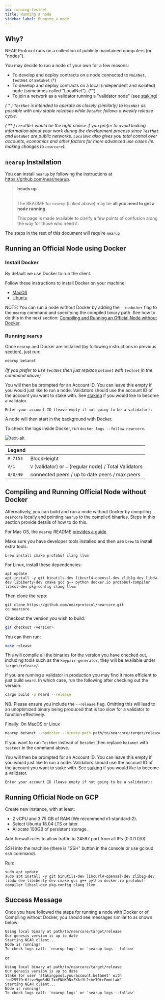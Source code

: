 ```yaml
---
id: running-testnet
title: Running a node
sidebar_label: Running a node
---
```


## Why?

NEAR Protocol runs on a collection of publicly maintained computers (or "nodes").

You may decide to run a node of your own for a few reasons:

- To develop and deploy contracts on a node connected to `MainNet`, `TestNet` or `BetaNet` (†)
- To develop and deploy contracts on a local (independent and isolated) node (sometimes called "LocalNet"). (††)
- To join a network as a validator running a "validator node" (see [staking](/docs/roles/validator/staking))

_( † ) `TestNet` is intended to operate as closely (similarly) to `MainNet`  as possible with only stable releases while `BetaNet` follows a weekly release cycle._

_( †† ) `LocalNet` would be the right choice if you prefer to avoid leaking information about your work during the development process since `TestNet` and `BetaNet` are *public* networks. `LocalNet` also gives you total control over accounts, economics and other factors for more advanced use cases (ie. making changes to `nearcore`)._

## `nearup` Installation

You can install `nearup` by following the instructions at https://github.com/near/nearup.

<blockquote class="info">
<strong>heads up</strong><br><br>

The README for `nearup` (linked above) may be **all you need to get a node running**.

This page is made available to clarify a few points of confusion along the way for those who need it.

</blockquote>

The steps in the rest of this document will require `nearup`


## Running an Official Node using Docker

### Install Docker

By default we use Docker to run the client.

Follow these instructions to install Docker on your machine:

* [MacOS](https://docs.docker.com/docker-for-mac/install/)
* [Ubuntu](https://docs.docker.com/install/linux/docker-ce/ubuntu/)

NOTE: You can run a node without Docker by adding the `--nodocker` flag to the `nearup` command and specifying the compiled binary path. See how to do this in the next section: [Compiling and Running an Official Node without Docker](/docs/local-setup/running-testnet#compiling-and-running-official-node-testnetbetanet-without-docker).

### Running `nearup`


Once `nearup` and Docker are installed (by following instructions in previous section), just run:

```sh
nearup betanet
```

_(If you prefer to use `TestNet` then just replace `betanet` with `testnet` in the command above)_


You will then be prompted for an Account ID. You can leave this empty if you would just like to run a node. Validators should use the account ID of the account you want to stake with. See [staking](/docs/roles/validator/staking) if you would like to become a validator.

```text
Enter your account ID (leave empty if not going to be a validator):
```

A node will then start in the background with Docker.

To check the logs inside Docker, run `docker logs --follow nearcore`.

![text-alt](assets/docker-logs.png)


| Legend   |                                                            |
| :------- | :--------------------------------------------------------- |
| `# 7153` | BlockHeight                                                |
| `V/1`    | `V` (validator) or  `—`  (regular node) / Total Validators |
| `0/0/40` | connected peers / up to date peers / max peers             |



## Compiling and Running Official Node without Docker

Alternatively, you can build and run a node without Docker by compiling `nearcore` locally and pointing `nearup` to the compiled binaries. Steps in this section provide details of how to do this.

For Mac OS, the `nearup` README [provides a guide](https://github.com/near/nearup#run-nearup-on-macos).

Make sure you have developer tools installed and then use `brew` to install extra tools:

```text
brew install cmake protobuf clang llvm
```

For Linux, install these dependencies:

```text
apt update
apt install -y git binutils-dev libcurl4-openssl-dev zlib1g-dev libdw-dev libiberty-dev cmake gcc g++ python docker.io protobuf-compiler libssl-dev pkg-config clang llvm
```

Then clone the repo:

```text
git clone https://github.com/nearprotocol/nearcore.git
cd nearcore
```
Checkout the version you wish to build:

```bash
git checkout <version>
```

You can then run:

```bash
make release
```

This will compile all the binaries for the version you have checked out, including tools such as the `keypair-generator`; they will be available under `target/release/`.

If you are running a validator in production you may find it more efficient to just build `neard`. In which case, run the following after checking out the version:

```bash
cargo build -p neard --release
```

NB. Please ensure you include the `--release` flag. Omitting this will lead to an unoptimized binary being produced that is too slow for a validator to function effectively.

Finally:
On MacOS or Linux

```bash
nearup betanet --nodocker --binary-path path/to/nearcore/target/release
```

If you want to run `TestNet` instead of `BetaNet` then replace `betanet` with `testnet` in the command above.

You will then be prompted for an Account ID. You can leave this empty if you would just like to run a node. Validators should use the account ID of the account you want to stake with. See [staking](/docs/roles/validator/staking) if you would like to become a validator.

```text
Enter your account ID (leave empty if not going to be a validator):
```

## Running Official Node on GCP

Create new instance, with at least:

* 2 vCPU and 3.75 GB of RAM (We recommend n1-standard-2).
* Select Ubuntu 18.04 LTS or later.
* Allocate 100GB of persistent storage.

Add firewall rules to allow traffic to 24567 port from all IPs (0.0.0.0/0)

SSH into the machine (there is "SSH" button in the console or use gcloud ssh command).

Run:

```text
sudo apt update
sudo apt install -y git binutils-dev libcurl4-openssl-dev zlib1g-dev libdw-dev libiberty-dev cmake gcc g++ python docker.io protobuf-compiler libssl-dev pkg-config clang llvm
```

## Success Message

Once you have followed the steps for running a node with Docker or of Compiling without Docker, you should see messages similar to as shown below:


```text
Using local binary at path/to/nearcore/target/release
Our genesis version is up to date
Starting NEAR client...
Node is running! 
To check logs call: `nearup logs` or `nearup logs --follow`
```

or

```text
Using local binary at path/to/nearcore/target/release
Our genesis version is up to date
Stake for user 'stakingpool.youraccount.betanet' with 'ed25519:6ftve9gm5dKL7xnFNbKDNxZXkiYL2cheTQtcEmmLLaW'
Starting NEAR client...
Node is running! 
To check logs call: `nearup logs` or `nearup logs --follow`
```
